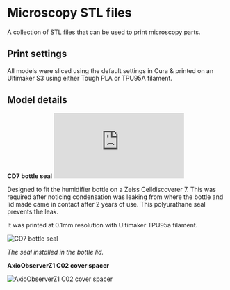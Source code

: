 
# Microscopy STL files

A collection of STL files that can be used to print microscopy parts.

## Print settings

All models were sliced using the default settings in Cura & printed on an Ultimaker S3 using either Tough PLA or TPU95A filament.
    
## Model details
**CD7 bottle seal** ![Download](https://github.com/BrentonCavanagh/MicroscopySTL/blob/main/CD7%20BOTTLE%20Simple%20Seal.stl)

Designed to fit the humidifier bottle on a Zeiss Celldiscoverer 7.  This was required after noticing condensation was leaking from where the bottle and lid made came in contact after 2 years of use.  This polyurathane seal prevents the leak.

It was printed at 0.1mm resolution with Ultimaker TPU95a filament.



![CD7 bottle seal](https://via.placeholder.com/468x300?text=App+Screenshot+Here)

_The seal installed in the bottle lid._

**AxioObserverZ1 C02 cover spacer**

![AxioObserverZ1 C02 cover spacer](https://via.placeholder.com/468x300?text=App+Screenshot+Here)

